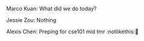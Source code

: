 Marco Kuan: What did we do today?

Jessie Zou: Nothing

Alexis Chen: Preping for cse101 mid tmr :notlikethis::crossed_fingers:
